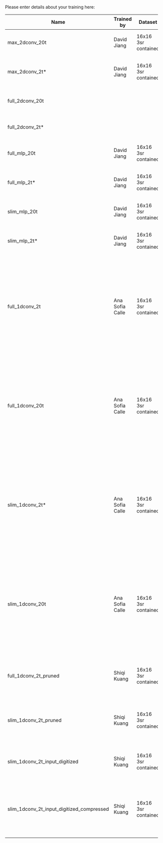 Please enter details about your training here:

| Name            | Trained by  | Dataset  | Link to outputs| Comments |
| --------        | -------     | -------- | -------        | -------- | 
| max_2dconv_20t  | David Jiang | 16x16 3sr contained | [noquant](https://cernbox.cern.ch/files/spaces/eos/project/s/smartpix-box/regression_outputs/dataset_3src_16x16_50x12P5/full-precision/20t-conv2d_MAX-vars.parquet?tiles-size=1&items-per-page=500&view-mode=resource-table-condensed&sort-by=name&sort-dir=asc) | Max (14 outputs), 2D conv, 20 timeslices |
| max_2dconv_2t*   | David Jiang | 16x16 3sr contained | [noquant](https://cernbox.cern.ch/files/spaces/eos/project/s/smartpix-box/regression_outputs/dataset_3src_16x16_50x12P5/full-precision/2t-conv2d_MAX-vars.parquet) [wb-quant](https://cernbox.cern.ch/files/spaces/eos/project/s/smartpix-box/regression_outputs/dataset_3src_16x16_50x12P5/model-quantized/2t-conv2d_MAX-model_quantized-vars.parquet) [input-dig](https://cernbox.cern.ch/files/spaces/eos/project/s/smartpix-box/regression_outputs/dataset_3src_16x16_50x12P5/model-quantized_input-digitized/2t-conv2d_MAX-model_quantized-input_digitized-vars.parquet) | Max (14 outputs), 2D conv, 2 timeslices |
| full_2dconv_20t | | | | Full (8 outputs), 2D conv, 20 timeslices | [noquant](https://cernbox.cern.ch/files/spaces/eos/project/s/smartpix-box/regression_outputs/dataset_3src_16x16_50x12P5/full-precision/20t-conv2d_FULL-vars.parquet)
| full_2dconv_2t*  | | | | Full (8 outputs), 2D conv, 2 timeslices | [input-dig](https://cernbox.cern.ch/files/spaces/eos/project/s/smartpix-box/regression_outputs/dataset_3src_16x16_50x12P5/model-quantized_input-digitized/2t-conv2d_FULL-model_quantized-input_digitized-vars.parquet)
| full_mlp_20t | David Jiang | 16x16 3sr contained | [noquant](https://cernbox.cern.ch/files/spaces/eos/project/s/smartpix-box/regression_outputs/dataset_3src_16x16_50x12P5/full-precision/20t-mlp_FULL-vars.parquet) | Full (8 outputs), MLP, 20 timeslices |
| full_mlp_2t*  | David Jiang | 16x16 3sr contained | [noquant](https://cernbox.cern.ch/files/spaces/eos/project/s/smartpix-box/regression_outputs/dataset_3src_16x16_50x12P5/full-precision/2t-mlp_FULL-vars.parquet) [wb-quant](https://cernbox.cern.ch/files/spaces/eos/project/s/smartpix-box/regression_outputs/dataset_3src_16x16_50x12P5/model-quantized/2t-mlp_FULL-model_quantized-vars.parquet) [input-dig](https://cernbox.cern.ch/files/spaces/eos/project/s/smartpix-box/regression_outputs/dataset_3src_16x16_50x12P5/model-quantized_input-digitized/2t-mlp_FULL-model_quantized-input_digitized-vars.parquet) | Full (8 outputs), MLP, 2 timeslices |
| slim_mlp_20t  | David Jiang | 16x16 3sr contained | [noquant](https://cernbox.cern.ch/files/spaces/eos/project/s/smartpix-box/regression_outputs/dataset_3src_16x16_50x12P5/full-precision/20t-mlp_SLIM-vars.parquet) | Slim (3 outputs), MLP, 20 timeslices |
| slim_mlp_2t*  | David Jiang | 16x16 3sr contained | [noquant](https://cernbox.cern.ch/files/spaces/eos/project/s/smartpix-box/regression_outputs/dataset_3src_16x16_50x12P5/full-precision/2t-mlp_SLIM-vars.parquet) [wb-quant](https://cernbox.cern.ch/files/spaces/eos/project/s/smartpix-box/regression_outputs/dataset_3src_16x16_50x12P5/model-quantized/2t-mlp_SLIM-model_quantized-vars.parquet) [input-dig](https://cernbox.cern.ch/files/spaces/eos/project/s/smartpix-box/regression_outputs/dataset_3src_16x16_50x12P5/model-quantized_input-digitized/2t-mlp_SLIM-model_quantized-input_digitized-vars.parquet) | Slim (3 outputs), MLP, 2 timeslices |
| full_1dconv_2t | Ana Sofia Calle | 16x16 3sr contained | [wb-quant](https://cernbox.cern.ch/files/spaces/eos/project/s/smartpix-box/regression_outputs/dataset_3src_16x16_50x12P5/model-quantized/2t-conv1d_FULL-model_quantized.parquet) [input-dig](https://cernbox.cern.ch/files/spaces/eos/project/s/smartpix-box/regression_outputs/dataset_3src_16x16_50x12P5/input-digitized/2t-conv1d_FULL-model_input-dig_4bits.parquet) | Full (8 outputs), 1D conv, 2 timeslices, wb-quant compressed (4 conv filters, 12 units on dense1, 8 units on dense 2), input-dig DG quantization: 4 bits |
| full_1dconv_20t | Ana Sofia Calle | 16x16 3sr contained | [wb-quant](https://cernbox.cern.ch/files/spaces/eos/project/s/smartpix-box/regression_outputs/dataset_3src_16x16_50x12P5/model-quantized/20t-conv1d_FULL-model_quantized.parquet) [input-dig](https://cernbox.cern.ch/files/spaces/eos/project/s/smartpix-box/regression_outputs/dataset_3src_16x16_50x12P5/input-digitized/20t-conv1d_FULL-model_input-dig_4bits.parquet) | Full (8 outputs), 1D conv, 20 timeslices, wb-quant compressed (4 conv filters, 12 units on dense1, 8 units on dense 2), input-dig DG quantization: 4 bits |
| slim_1dconv_2t* | Ana Sofia Calle | 16x16 3sr contained | [wb-quant](https://cernbox.cern.ch/files/spaces/eos/project/s/smartpix-box/regression_outputs/dataset_3src_16x16_50x12P5/model-quantized/2t-conv1d_SLIM-model_quantized.parquet) [input-dig](https://cernbox.cern.ch/files/spaces/eos/project/s/smartpix-box/regression_outputs/dataset_3src_16x16_50x12P5/input-digitized/2t-conv1d_SLIM-model_input-dig_4bits.parquet) | Slim (3 outputs), 1D conv, 2 timeslices, wb-quant compressed (4 conv filters, 12 units on dense1, 8 units on dense 2), input-dig DG quantization: 4 bits |
| slim_1dconv_20t | Ana Sofia Calle | 16x16 3sr contained | [wb-quant](https://cernbox.cern.ch/files/spaces/eos/project/s/smartpix-box/regression_outputs/dataset_3src_16x16_50x12P5/model-quantized/20t-conv1d_SLIM-model_quantized.parquet) [input-dig](https://cernbox.cern.ch/files/spaces/eos/project/s/smartpix-box/regression_outputs/dataset_3src_16x16_50x12P5/input-digitized/20t-conv1d_SLIM-model_input-dig_4bits.parquet) | Slim (4 outputs), 1D conv, 20 timeslices, wb-quant compressed (4 conv filters, 12 units on dense1, 8 units on dense 2), input-dig DG quantization: 4 bits |
| full_1dconv_2t_pruned | Shiqi Kuang | 16x16 3sr contained | [noquant](https://cernbox.cern.ch/files/spaces/eos/project/s/smartpix-box/regression_outputs/dataset_3src_16x16_50x12P5/model_pruned/2t-conv1d_FULL-vars_dense14_prune_20.parquet) | Full (8 outputs), 1D conv, 2 timeslices, dense layer 14, prune 20 |
| slim_1dconv_2t_pruned | Shiqi Kuang | 16x16 3sr contained | [noquant](https://cernbox.cern.ch/files/spaces/eos/project/s/smartpix-box/regression_outputs/dataset_3src_16x16_50x12P5/model_pruned/2t-conv1d_SLIM-VARS_dense12_prune_30.parquet) | Slim (3 outputs), 1D conv, 2 timeslices, dense layer 12, prune 30 |
| slim_1dconv_2t_input_digitized | Shiqi Kuang | 16x16 3sr contained | [input-digitized](https://cernbox.cern.ch/files/spaces/eos/project/s/smartpix-box/regression_outputs/dataset_3src_16x16_50x12P5/input-digitized/2t-conv1d_Slim-model_baseline_size.parquet) | Slim (3 outputs), 1D conv, 2 timeslices, soft input quantization |
| slim_1dconv_2t_input_digitized_compressed | Shiqi Kuang | 16x16 3sr contained | [input-digitized](https://cernbox.cern.ch/files/spaces/eos/project/s/smartpix-box/regression_outputs/dataset_3src_16x16_50x12P5/input-digitized/2t-conv1d_Slim-model_baseline_size.parquet) | Slim (3 outputs), 1D conv, 2 timeslices, dense layer 12, prune 10, soft 2 bit input quantization |


